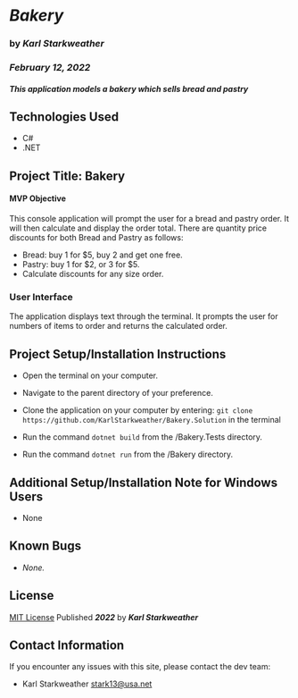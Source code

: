 # _**Bakery**_

### by _**Karl Starkweather**_

### _February 12, 2022_

#### _This application models a bakery which sells bread and pastry_


## Technologies Used

- C#
- .NET

## Project Title: Bakery

#### MVP Objective

This console application will prompt the user for a bread and pastry order. It will then calculate and display the order total. There are quantity price discounts for both Bread and Pastry as follows:
- Bread: buy 1 for $5, buy 2 and get one free. 
- Pastry: buy 1 for $2, or 3 for $5. 
- Calculate discounts for any size order.

### User Interface

The application displays text through the terminal. It prompts the user for numbers of items to order and returns the calculated order.

## Project Setup/Installation Instructions

- Open the terminal on your computer.
- Navigate to the parent directory of your preference.

- Clone the application on your computer by entering: 
```git clone https://github.com/KarlStarkweather/Bakery.Solution```
in the terminal
- Run the command ```dotnet build``` from the /Bakery.Tests directory.
- Run the command ```dotnet run``` from the /Bakery directory.

## Additional Setup/Installation Note for Windows Users

- None

## Known Bugs

- _None._

## License

[MIT License](https://opensource.org/licenses/MIT) Published _**2022**_ by _**Karl Starkweather**_

## Contact Information

If you encounter any issues with this site, please contact the dev team:

- Karl Starkweather [stark13@usa.net](mailto:stark13@usa.net)
